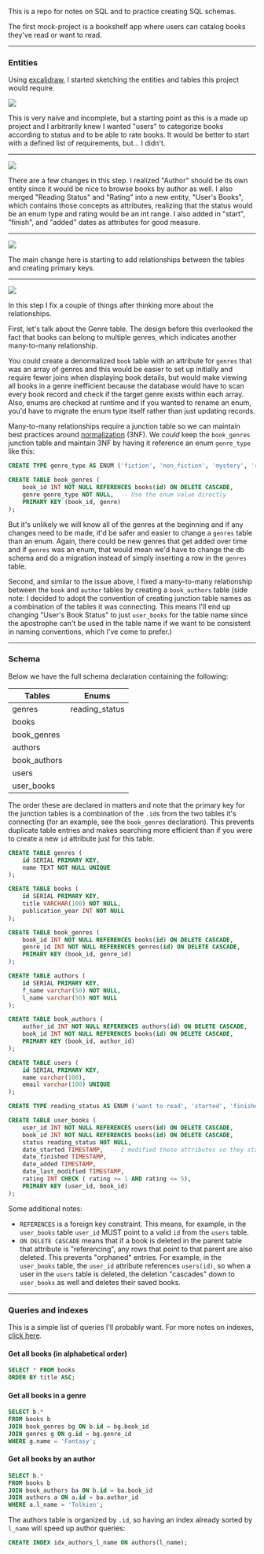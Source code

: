 This is a repo for notes on SQL and to practice creating SQL schemas.

The first mock-project is a bookshelf app where users can catalog books they've read or want to read.

---

### Entities

Using [excalidraw](https://excalidraw.com/), I started sketching the entities and tables this project would require.

![][sketch1]

This is very naive and incomplete, but a starting point as this is a made up project and I
arbitrarily knew I wanted "users" to categorize books according to status and to be able to rate
books. It would be better to start with a defined list of requirements, but... I didn't.

---

![][sketch2]

There are a few changes in this step. I realized "Author" should be its own entity
since it would be nice to browse books by author as well. I also merged "Reading Status" and
"Rating" into a new entity, "User's Books", which contains those concepts as attributes, realizing
that the status would be an enum type and rating would be an int range. I also added in "start",
"finish", and "added" dates as attributes for good measure.

---

![][sketch3]

The main change here is starting to add relationships between the tables and creating primary keys.

---

![][sketch4]

In this step I fix a couple of things after thinking more about the relationships.

First, let's talk about the Genre table. The design before this overlooked the fact that books can
belong to multiple genres, which indicates another many-to-many relationship.

You could create a denormalized `book` table with an attribute for `genres` that was an array of
genres and this would be easier to set up initially and require fewer joins when displaying book
details, but would make viewing all books in a genre inefficient because the database would have to
scan every book record and check if the target genre exists within each array. Also, enums are
checked at runtime and if you wanted to rename an enum, you'd have to migrate the enum type itself
rather than just updating records.

Many-to-many relationships require a junction table so we can maintain best practices around
[normalization][normalization-link] (3NF). We _could_ keep the `book_genres` junction table and
maintain 3NF by having it reference an enum `genre_type` like this:

```sql
CREATE TYPE genre_type AS ENUM ('fiction', 'non_fiction', 'mystery', 'romance', 'sci_fi');

CREATE TABLE book_genres (
    book_id INT NOT NULL REFERENCES books(id) ON DELETE CASCADE,
    genre genre_type NOT NULL,  -- Use the enum value directly
    PRIMARY KEY (book_id, genre)
);
```

But it's unlikely we will know all of the genres at the beginning and if any changes need to be
made, it'd be safer and easier to change a `genres` table than an enum. Again, there could be
new genres that get added over time and if `genres` was an enum, that would mean we'd have to change
the db schema and do a migration instead of simply inserting a row in the `genres` table.

Second, and similar to the issue above, I fixed a many-to-many relationship between the `book` and
`author` tables by creating a `book_authors` table (side note: I decided to adopt the convention of
creating junction table names as a combination of the tables it was connecting. This means I'll end
up changing "User's Book Status" to just `user_books` for the table name since the apostrophe can't
be used in the table name if we want to be consistent in naming conventions, which I've come to prefer.)

---

### Schema

Below we have the full schema declaration containing the following:

| Tables       | Enums          |
| ------------ | -------------- |
| genres       | reading_status |
| books        |                |
| book_genres  |                |
| authors      |                |
| book_authors |                |
| users        |                |
| user_books   |                |

The order these are declared in matters and note that the primary key for the junction tables is a
combination of the `.id`s from the two tables it's connecting (for an example, see the `book_genres`
declaration). This prevents duplicate table entries and makes searching more efficient than if you
were to create a new `id` attribute just for this table.

```sql
CREATE TABLE genres (
    id SERIAL PRIMARY KEY,
    name TEXT NOT NULL UNIQUE
);

CREATE TABLE books (
    id SERIAL PRIMARY KEY,
    title VARCHAR(100) NOT NULL,
    publication_year INT NOT NULL
);

CREATE TABLE book_genres (
    book_id INT NOT NULL REFERENCES books(id) ON DELETE CASCADE,
    genre_id INT NOT NULL REFERENCES genres(id) ON DELETE CASCADE,
    PRIMARY KEY (book_id, genre_id)
);

CREATE TABLE authors (
    id SERIAL PRIMARY KEY,
    f_name varchar(50) NOT NULL,
    l_name varchar(50) NOT NULL
);

CREATE TABLE book_authors (
    author_id INT NOT NULL REFERENCES authors(id) ON DELETE CASCADE,
    book_id INT NOT NULL REFERENCES books(id) ON DELETE CASCADE,
    PRIMARY KEY (book_id, author_id)
);

CREATE TABLE users (
    id SERIAL PRIMARY KEY,
    name varchar(100),
    email varchar(100) UNIQUE
);

CREATE TYPE reading_status AS ENUM ('want to read', 'started', 'finished', 'paused');  -- I added a new status, "paused" just because.

CREATE TABLE user_books (
    user_id INT NOT NULL REFERENCES users(id) ON DELETE CASCADE,
    book_id INT NOT NULL REFERENCES books(id) ON DELETE CASCADE,
    status reading_status NOT NULL,
    date_started TIMESTAMP,  -- I modified these attributes so they start with 'date' and are a consistent tense.
    date_finished TIMESTAMP,
    date_added TIMESTAMP,
    date_last_modified TIMESTAMP,
    rating INT CHECK ( rating >= 1 AND rating <= 5),
    PRIMARY KEY (user_id, book_id)
);
```

Some additional notes:

- `REFERENCES` is a foreign key constraint. This means, for example, in the `user_books` table
  `user_id` MUST point to a valid `id` from the `users` table.
- `ON DELETE CASCADE` means that if a book is deleted in the parent table that attribute is
  "referencing", any rows that point to that parent are also deleted. This prevents
  "orphaned" entries. For example, in the `user_books` table, the `user_id` attribute references
  `users(id)`, so when a user in the `users` table is deleted, the deletion "cascades" down to
  `user_books` as well and deletes their saved books.

---

### Queries and indexes

This is a simple list of queries I'll probably want. For more notes on indexes, [click here][indexes-link].

#### Get all books (in alphabetical order)

```sql
SELECT * FROM books
ORDER BY title ASC;
```

#### Get all books in a genre

```sql
SELECT b.*
FROM books b
JOIN book_genres bg ON b.id = bg.book_id
JOIN genres g ON g.id = bg.genre_id
WHERE g.name = 'Fantasy';
```

#### Get all books by an author

```sql
SELECT b.*
FROM books b
JOIN book_authors ba ON b.id = ba.book_id
JOIN authors a ON a.id = ba.author_id
WHERE a.l_name = 'Tolkien';
```

The authors table is organized by `.id`, so having an index already sorted by `l_name` will speed up
author queries:

```sql
CREATE INDEX idx_authors_l_name ON authors(l_name);
```




<!-- LINK SOURCES -->

[sketch1]: ./images/sketch1.png
[sketch2]: ./images/sketch2.png
[sketch3]: ./images/sketch3.png
[sketch4]: ./images/sketch4.png
[normalization-link]: ./normalization-notes.md
[indexes-link]: ./indexes-notes.md

<!-- END LINK REFERENCES -->
